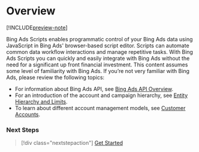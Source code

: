 # Overview

[!INCLUDE[preview-note](./includes/preview-note.md)]

Bing Ads Scripts enables programmatic control of your Bing Ads data using JavaScript in Bing Ads' browser-based script editor.  Scripts can automate common data workflow interactions and manage repetitive tasks.  With Bing Ads Scripts you can quickly and easily integrate with Bing Ads without the need for a significant up front financial investment. This content assumes some level of familiarity with Bing Ads. If you’re not very familiar with Bing Ads, please review the following topics:

- For information about Bing Ads API, see [Bing Ads API Overview](/bingads/guides/).
- For an introduction of the account and campaign hierarchy, see [Entity Hierarchy and Limits](/bingads/guides/entity-hierarchy-limits).
- To learn about different account management models, see [Customer Accounts](/bingads/guides/customer-accounts).

### Next Steps

> [!div class="nextstepaction"]
> [Get Started](./get-started.md)
